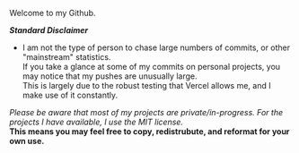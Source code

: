 Welcome to my Github. 



***Standard Disclaimer***

- I am not the type of person to chase large numbers of commits, or other "mainstream" statistics.  
If you take a glance at some of my commits on personal projects, you may notice that my pushes are unusually large.   
This is largely due to the robust testing that Vercel allows me, and I make use of it constantly.  
 
 
 
 
 
 
 
*Please be aware that most of my projects are private/in-progress. For the projects I have available, I use the MIT license.*  
**This means you may feel free to copy, redistrubute, and reformat for your own use.**  


<!--
**jwatts777/jwatts777** is a ✨ _special_ ✨ repository because its `README.md` (this file) appears on your GitHub profile.

Here are some ideas to get you started:

- 🔭 I’m currently working on ...
- 🌱 I’m currently learning ...
- 👯 I’m looking to collaborate on ...
- 🤔 I’m looking for help with ...
- 💬 Ask me about ...
- 📫 How to reach me: ...
- 😄 Pronouns: ...
- ⚡ Fun fact: ...
-->
